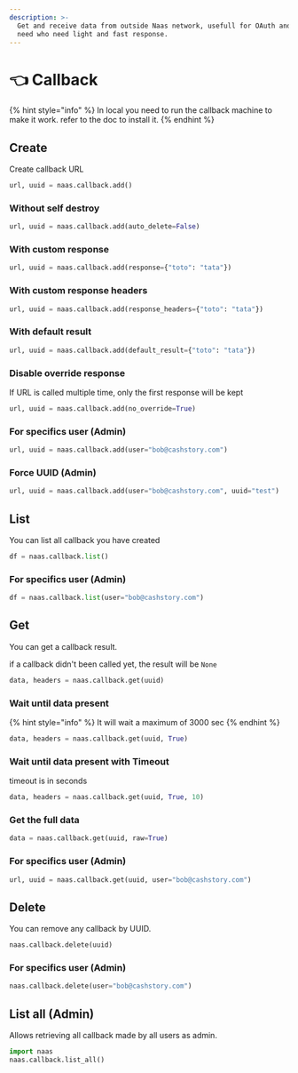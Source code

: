 ```yaml
---
description: >-
  Get and receive data from outside Naas network, usefull for OAuth and other
  need who need light and fast response.
---
```


# 👈 Callback

{% hint style="info" %}
In local you need to run the callback machine to make it work. refer to the doc to install it.
{% endhint %}

## Create

Create callback URL 

```python
url, uuid = naas.callback.add()
```

###  Without self destroy

```python
url, uuid = naas.callback.add(auto_delete=False)
```

### With custom response

```python
url, uuid = naas.callback.add(response={"toto": "tata"})
```

### With custom response headers

```python
url, uuid = naas.callback.add(response_headers={"toto": "tata"})
```

### With default result

```python
url, uuid = naas.callback.add(default_result={"toto": "tata"})
```

### Disable override response

If URL is called multiple time, only the first response will be kept

```python
url, uuid = naas.callback.add(no_override=True)
```

### For specifics user \(Admin\)

```python
url, uuid = naas.callback.add(user="bob@cashstory.com")
```

### Force UUID \(Admin\)

```python
url, uuid = naas.callback.add(user="bob@cashstory.com", uuid="test")
```

## List 

You can list all callback  you have created

```python
df = naas.callback.list()
```

### For specifics user \(Admin\)

```python
df = naas.callback.list(user="bob@cashstory.com")
```

## Get 

You can get a callback result.

if a callback didn't been called yet, the result will be `None`

```python
data, headers = naas.callback.get(uuid)
```

### Wait until data present 

{% hint style="info" %}
It will wait a maximum of 3000 sec
{% endhint %}

```python
data, headers = naas.callback.get(uuid, True)
```

### Wait until data present with Timeout

timeout is in seconds

```python
data, headers = naas.callback.get(uuid, True, 10)
```

### Get the full data

```python
data = naas.callback.get(uuid, raw=True)
```

### For specifics user \(Admin\)

```python
url, uuid = naas.callback.get(uuid, user="bob@cashstory.com")
```

## Delete

You can remove any callback by UUID. 

```python
naas.callback.delete(uuid)
```

### For specifics user \(Admin\)

```python
naas.callback.delete(user="bob@cashstory.com")
```

## List all \(Admin\)

Allows retrieving all callback made by all users as admin.

```python
import naas
naas.callback.list_all()
```



